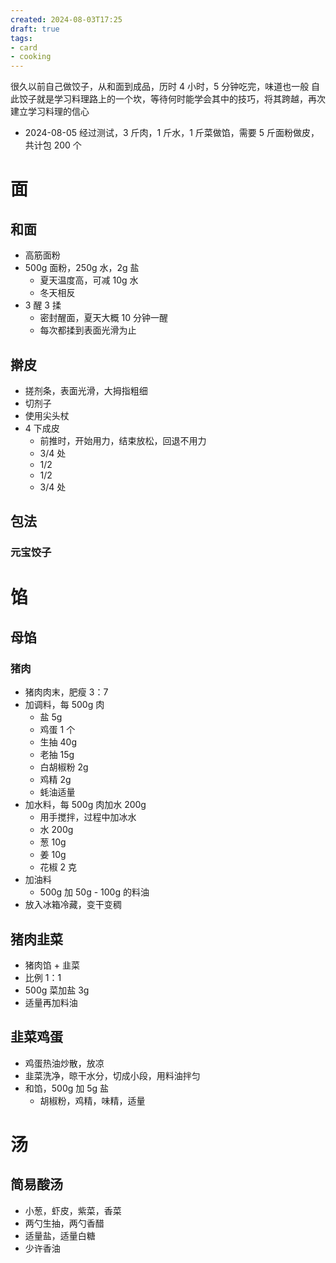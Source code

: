 ```yaml
---
created: 2024-08-03T17:25
draft: true
tags: 
- card
- cooking
---
```


很久以前自己做饺子，从和面到成品，历时 4 小时，5 分钟吃完，味道也一般
自此饺子就是学习料理路上的一个坎，等待何时能学会其中的技巧，将其跨越，再次建立学习料理的信心

- 2024-08-05 经过测试，3 斤肉，1 斤水，1 斤菜做馅，需要 5 斤面粉做皮，共计包 200 个

# 面
## 和面

- 高筋面粉 
- 500g 面粉，250g 水，2g 盐
	- 夏天温度高，可减 10g 水
	- 冬天相反
- 3 醒 3 揉
	- 密封醒面，夏天大概 10 分钟一醒
	- 每次都揉到表面光滑为止

## 擀皮

- 搓剂条，表面光滑，大拇指粗细
- 切剂子
- 使用尖头杖
- 4 下成皮
	- 前推时，开始用力，结束放松，回退不用力
	- 3/4 处
	- 1/2
	- 1/2
	- 3/4 处

## 包法

### 元宝饺子

# 馅

## 母馅

### 猪肉

- 猪肉肉末，肥瘦 3：7
- 加调料，每 500g 肉
	- 盐 5g
	- 鸡蛋 1 个
	- 生抽 40g
	- 老抽 15g
	- 白胡椒粉 2g
	- 鸡精 2g
	- 蚝油适量
- 加水料，每 500g 肉加水 200g
	- 用手搅拌，过程中加冰水
	- 水 200g 
	- 葱 10g 
	- 姜 10g 
	- 花椒 2 克
- 加油料
	- 500g 加 50g - 100g 的料油
- 放入冰箱冷藏，变干变稠

## 猪肉韭菜

- 猪肉馅 + 韭菜
- 比例 1：1
- 500g 菜加盐 3g
- 适量再加料油

## 韭菜鸡蛋

- 鸡蛋热油炒散，放凉
- 韭菜洗净，晾干水分，切成小段，用料油拌匀
- 和馅，500g 加 5g 盐
	- 胡椒粉，鸡精，味精，适量

# 汤

## 简易酸汤

- 小葱，虾皮，紫菜，香菜
- 两勺生抽，两勺香醋
- 适量盐，适量白糖
- 少许香油

